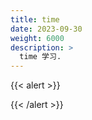 ```yaml
---
title: time
date: 2023-09-30
weight: 6000
description: >
  time 学习.
---
```

{{< alert >}}

{{< /alert >}}

##



























